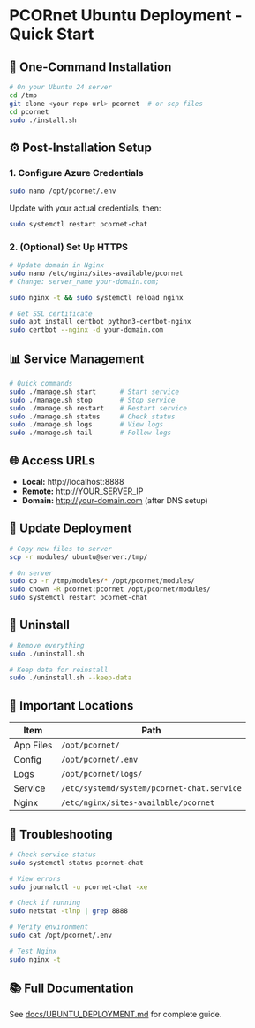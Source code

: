 # PCORnet Ubuntu Deployment - Quick Start

## 🚀 One-Command Installation

```bash
# On your Ubuntu 24 server
cd /tmp
git clone <your-repo-url> pcornet  # or scp files
cd pcornet
sudo ./install.sh
```

## ⚙️ Post-Installation Setup

### 1. Configure Azure Credentials
```bash
sudo nano /opt/pcornet/.env
```

Update with your actual credentials, then:
```bash
sudo systemctl restart pcornet-chat
```

### 2. (Optional) Set Up HTTPS
```bash
# Update domain in Nginx
sudo nano /etc/nginx/sites-available/pcornet
# Change: server_name your-domain.com;

sudo nginx -t && sudo systemctl reload nginx

# Get SSL certificate
sudo apt install certbot python3-certbot-nginx
sudo certbot --nginx -d your-domain.com
```

## 📊 Service Management

```bash
# Quick commands
sudo ./manage.sh start      # Start service
sudo ./manage.sh stop       # Stop service
sudo ./manage.sh restart    # Restart service
sudo ./manage.sh status     # Check status
sudo ./manage.sh logs       # View logs
sudo ./manage.sh tail       # Follow logs
```

## 🌐 Access URLs

- **Local:** http://localhost:8888
- **Remote:** http://YOUR_SERVER_IP
- **Domain:** http://your-domain.com (after DNS setup)

## 🔄 Update Deployment

```bash
# Copy new files to server
scp -r modules/ ubuntu@server:/tmp/

# On server
sudo cp -r /tmp/modules/* /opt/pcornet/modules/
sudo chown -R pcornet:pcornet /opt/pcornet/modules/
sudo systemctl restart pcornet-chat
```

## 🧹 Uninstall

```bash
# Remove everything
sudo ./uninstall.sh

# Keep data for reinstall
sudo ./uninstall.sh --keep-data
```

## 📁 Important Locations

| Item | Path |
|------|------|
| App Files | `/opt/pcornet/` |
| Config | `/opt/pcornet/.env` |
| Logs | `/opt/pcornet/logs/` |
| Service | `/etc/systemd/system/pcornet-chat.service` |
| Nginx | `/etc/nginx/sites-available/pcornet` |

## 🔧 Troubleshooting

```bash
# Check service status
sudo systemctl status pcornet-chat

# View errors
sudo journalctl -u pcornet-chat -xe

# Check if running
sudo netstat -tlnp | grep 8888

# Verify environment
sudo cat /opt/pcornet/.env

# Test Nginx
sudo nginx -t
```

## 📚 Full Documentation

See [docs/UBUNTU_DEPLOYMENT.md](docs/UBUNTU_DEPLOYMENT.md) for complete guide.
